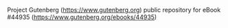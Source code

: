 Project Gutenberg (https://www.gutenberg.org) public repository for eBook #44935 (https://www.gutenberg.org/ebooks/44935)
